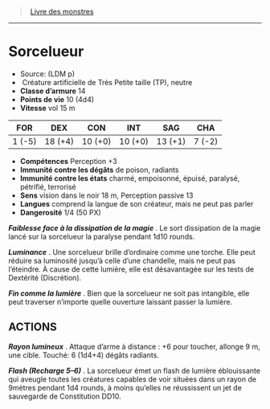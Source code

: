 ﻿> [Livre des monstres](tome_of_beasts.md)

---

# Sorcelueur

- Source: (LDM p)
-  Créature artificielle de Très Petite taille (TP), neutre
- **Classe d’armure** 14
- **Points de vie** 10 (4d4)
- **Vitesse** vol 15 m

|FOR|DEX|CON|INT|SAG|CHA|
|---|---|---|---|---|---|
|1 (-5)|18 (+4)|10 (+0)|10 (+0)|13 (+1)|7 (-2)|

- **Compétences** Perception +3
- **Immunité contre les dégâts** de poison, radiants
- **Immunité contre les états** charmé, empoisonné, épuisé, paralysé, pétrifié, terrorisé
- **Sens** vision dans le noir 18 m, Perception passive 13
- **Langues** comprend la langue de son créateur, mais ne peut pas parler
- **Dangerosité** 1/4 (50 PX)

**_Faiblesse face à la dissipation de la magie_** . Le sort dissipation de la magie lancé sur la sorcelueur la paralyse pendant 1d10 rounds.

**_Luminance_** . Une sorcelueur brille d’ordinaire comme une torche. Elle peut réduire sa luminosité jusqu’à celle d’une chandelle, mais ne peut pas l’éteindre. À cause de cette lumière, elle est désavantagée sur les tests de Dextérité (Discrétion).

**_Fin comme la lumière_** . Bien que la sorcelueur ne soit pas intangible, elle peut traverser n’importe quelle ouverture laissant passer la lumière.

## ACTIONS

**_Rayon lumineux_** . Attaque d’arme à distance : +6 pour toucher, allonge 9 m, une cible. Touché: 6 (1d4+4) dégâts radiants.

**_Flash (Recharge 5–6)_** . La sorcelueur émet un flash de lumière éblouissante qui aveugle toutes les créatures capables de voir situées dans un rayon de 9mètres pendant 1d4 rounds, à moins qu’elles ne réussissent un jet de sauvegarde de Constitution DD10.

